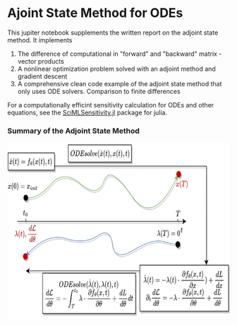 # Ajoint State Method for ODEs

This jupiter notebook supplements the written report on the adjoint state method. It implements
1. The difference of computational in "forward" and "backward" matrix - vector products
2. A nonlinear optimization problem solved with an adjoint method and gradient descent
3. A comprehensive clean code example of the adjoint state method that only uses ODE solvers. Comparison to finite differences

For a computationally efficint sensitivity calculation for ODEs and other equations, see the [SciMLSensitivity.jl](https://docs.sciml.ai/SciMLSensitivity/stable/) package for julia.

### Summary of the Adjoint State Method
<img src="Adjoint_State_Method_math.png" alt="image description" width="700" height="400">
